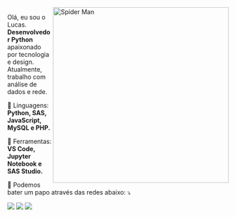 <img src="https://c.tenor.com/z2MmHmbrji0AAAAC/spiderman-tobey.gif" min-width="400px" max-width="400px" width="400px" align="right" alt="Spider Man">

<p align="left"> 
  Olá, eu sou o Lucas. <strong>Desenvolvedor Python</strong> apaixonado por tecnologia e design.<br>
  Atualmente, trabalho com análise de dados e rede.
</p>

<p align="left">
  🦄 Linguagens: <strong>Python, SAS, JavaScript, MySQL e PHP.</strong>
</p>

<p align="left">
  💼 Ferramentas: <strong>VS Code, Jupyter Notebook e SAS Studio.</strong>
</p>

<p align="left">
  💌 Podemos bater um papo através das redes abaixo: ⤵️
</p>

<p align="left">
  <a href="mailto:lucas.ctsb@gmail.com" alt="Gmail">
  <img src="https://img.shields.io/badge/-Gmail-FF0000?style=flat-square&labelColor=FF0000&logo=gmail&logoColor=white&link=LINK-DO-SEU-EMAIL" /></a>

  <a href="https://www.linkedin.com/in/lucasctsb" alt="Linkedin">
  <img src="https://img.shields.io/badge/-Linkedin-0e76a8?style=flat-square&logo=Linkedin&logoColor=white&link=LINK-DO-SEU-LINKEDIN/" /></a>

  <a href="#" alt="Instagram">
  <img src="https://img.shields.io/badge/-Instagram-DF0174?style=flat-square&labelColor=DF0174&logo=instagram&logoColor=white&link=LINK-DO-SEU-INSTAGRAM"/></a>
</p>  
